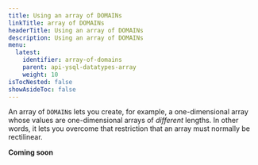 ```yaml
---
title: Using an array of DOMAINs
linkTitle: array of DOMAINs
headerTitle: Using an array of DOMAINs
description: Using an array of DOMAINs
menu:
  latest:
    identifier: array-of-domains
    parent: api-ysql-datatypes-array
    weight: 10
isTocNested: false
showAsideToc: false
---
```


An array of `DOMAIN`s lets you create, for example, a one-dimensional array whose values are one-dimensional arrays of _different_ lengths. In other words, it lets you overcome that restriction that an array must normally be rectilinear.

**Coming soon**